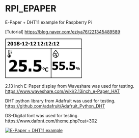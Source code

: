 # RPI_EPAPER
E-Paper + DHT11 example for Raspberry Pi<br>

[Tutorial]
https://blog.naver.com/eziya76/221345489589<br>

![E-Paper](./resize_background.bmp)<br>

2.13 inch E-Paper display from Waveshare was used for testing.<br>
https://www.waveshare.com/wiki/2.13inch_e-Paper_HAT<br>

DHT python library from Adafruit was used for testing.<br>
https://github.com/adafruit/Adafruit_Python_DHT<br>

DS-Digital font was used for testing.<br>
https://www.dafont.com/theme.php?cat=302

[![E-Paper + DHT11 example](https://i.ytimg.com/vi/AGEDpfl5ZCk/1.jpg?time=1535120085468)](https://youtu.be/AGEDpfl5ZCk)
